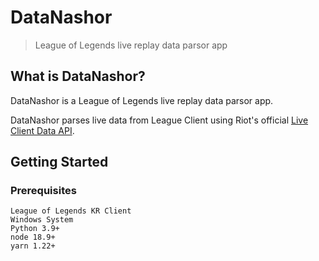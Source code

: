 # DataNashor

> League of Legends live replay data parsor app


## What is DataNashor?

DataNashor is a League of Legends live replay data parsor app.

DataNashor parses live data from League Client using Riot's official [Live Client Data API](https://developer.riotgames.com/docs/lol#game-client-api_live-client-data-api).


## Getting Started

### Prerequisites

```
League of Legends KR Client
Windows System
Python 3.9+
node 18.9+
yarn 1.22+
```